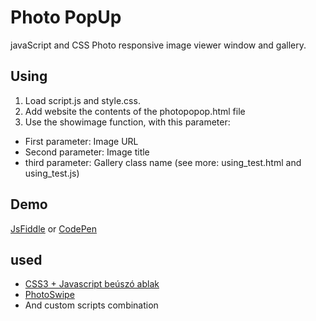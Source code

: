 # Photo PopUp
javaScript and CSS Photo responsive image viewer window and gallery.

## Using
1. Load script.js and style.css.
2. Add website the contents of the photopopop.html file
3. Use the showimage function, with this parameter:
  * First parameter: Image URL
  * Second parameter: Image title
  * third parameter: Gallery class name (see more: using_test.html and using_test.js)


## Demo
[JsFiddle](https://jsfiddle.net/xyxuxbpm/1/) or [CodePen](http://codepen.io/vmarci21/pen/MKJOyY)

## used
* [CSS3 + Javascript beúszó ablak](http://kovjonas.into.hu/cssablak.html)
* [PhotoSwipe](https://github.com/dimsemenov/photoswipe)
* And custom scripts combination
